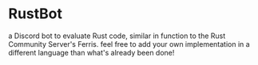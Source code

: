# RustBot

a Discord bot to evaluate Rust code, similar in function to the Rust Community Server's Ferris. feel free to add your own implementation in a different language than what's already been done!
